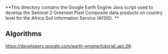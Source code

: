 **This directory contains the Google Earth Engine Java script used to develop the Sentinel 2 Greenest Pixel Composite data products on country level for the Africa Soil Information Service (AfSIS). **

## Algorithms
https://developers.google.com/earth-engine/tutorial_api_06
